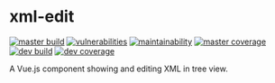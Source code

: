 # xml-edit

[![master build](https://img.shields.io/travis/com/eidng8/xml-edit?color=333&logo=travis)](https://travis-ci.com/eidng8/xml-edit) [![vulnerabilities](https://img.shields.io/snyk/vulnerabilities/github/eidng8/xml-edit?color=333&logo=snyk)](https://snyk.io/test/github/eidng8/xml-edit?targetFile=package.json) [![maintainability](https://img.shields.io/codeclimate/maintainability/eidng8/xml-edit?color=333&logo=code-climate)](https://codeclimate.com/github/eidng8/xml-edit/maintainability) [![master coverage](https://img.shields.io/coveralls/github/eidng8/xml-edit/master?color=333&logo=coveralls)](https://coveralls.io/github/eidng8/xml-edit?branch=master) [![dev build](https://img.shields.io/travis/com/eidng8/xml-edit/dev?color=333&label=dev%20build&logo=travis)](https://travis-ci.com/eidng8/xml-edit/tree/dev) [![dev coverage](https://img.shields.io/coveralls/github/eidng8/xml-edit/dev?color=333&label=dev%20coverage&logo=coveralls)](https://coveralls.io/github/eidng8/xml-edit?branch=dev)

A Vue.js component showing and editing XML in tree view.
